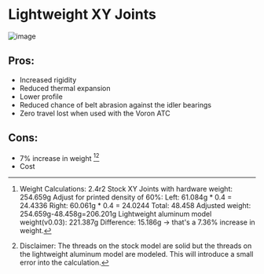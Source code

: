 # Lightweight XY Joints

![image](https://user-images.githubusercontent.com/104525636/179417942-0a88ca0e-ee5f-4aaa-84ac-57b2c0bef763.png)

## Pros: 
- Increased rigidity
- Reduced thermal expansion 
- Lower profile 
- Reduced chance of belt abrasion against the idler bearings
- Zero travel lost when used with the Voron ATC

## Cons: 
- 7% increase in weight [^1][^2]
- Cost

[^1]: Weight Calculations: 2.4r2 Stock XY Joints with hardware weight: 254.659g
   Adjust for printed density of 60%:
   Left: 61.084g * 0.4 = 24.4336 
   Right: 60.061g * 0.4 = 24.0244 
   Total: 48.458
   Adjusted weight: 254.659g-48.458g=206.201g
   Lightweight aluminum model weight(v0.03): 221.387g
   Difference: 15.186g -> that's a 7.36% increase in weight.


[^2]: Disclaimer: The threads on the stock model are solid but the threads on the lightweight aluminum model are modeled. This will introduce a small error into the calculation.
